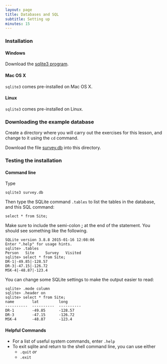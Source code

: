 ```yaml
---
layout: page
title: Databases and SQL
subtitle: Setting up
minutes: 15
---
```


### Installation

#### Windows

Download the [sqlite3 program](http://www.sqlite.org/download.html).

#### Mac OS X

<code>sqlite3</code> comes pre-installed on Mac OS X.

#### Linux

<code>sqlite3</code> comes pre-installed on Linux.

### Downloading the example database

Create a directory where you will carry out the exercises for this lesson, and
change to it using the <code>cd</code> command.

Download the file [survey.db](http://files.software-carpentry.org/survey.db) into this directory.

### Testing the installation

#### Command line

Type

    sqlite3 survey.db

Then type the SQLite command <code>.tables</code> to list the tables in the database, and this SQL command:

<code>select * from Site;</code>

Make sure to include the semi-colon **;** at the end of the statement. You should see something like the following.

    SQLite version 3.8.8 2015-01-16 12:08:06
    Enter ".help" for usage hints.
    sqlite> .tables
    Person   Site     Survey   Visited
    sqlite> select * from Site;
    DR-1|-49.85|-128.57
    DR-3|-47.15|-126.72
    MSK-4|-48.87|-123.4

You can change some SQLite settings to make the output easier to read:

    sqlite> .mode column
    sqlite> .header on
    sqlite> select * from Site;
    name        lat         long
    ----------  ----------  ----------
    DR-1        -49.85      -128.57
    DR-3        -47.15      -126.72
    MSK-4       -48.87      -123.4


#### Helpful Commands

* For a list of useful system commands, enter <code>.help</code>
* To exit sqlite and return to the shell command line, you can use either
	* <code>.quit</code> *or*
	* <code>.exit</code>
